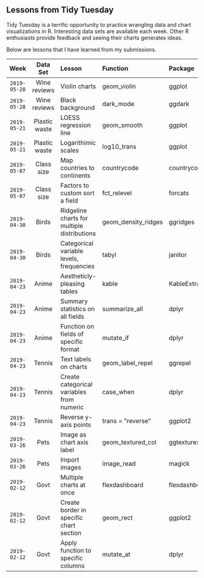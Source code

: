 ## Lessons from Tidy Tuesday
Tidy Tuesday is a terrific opportunity to practice wrangling data and chart visualizations in R.  Interesting data sets are available each week.  Other R enthusiasts provide feedback and seeing their charts generates ideas.

Below are lessons that I have learned from my submissions.

| Week | Data Set | Lesson | Function | Package 
| :---: | :---: | :--- | :--- | :--- |
|`2019-05-28`| Wine reviews | Violin charts | geom_violin | ggplot |
|`2019-05-28`| Wine reviews | Black background | dark_mode | ggdark |
|`2019-05-21`| Plastic waste | LOESS regression line | geom_smooth | ggplot |
|`2019-05-21`| Plastic waste | Logarithimic scales | log10_trans | ggplot |
|`2019-05-07`| Class size | Map countries to continents | countrycode | countrycode |
|`2019-05-07`| Class size | Factors to custom sort a field | fct_relevel | forcats |
|`2019-04-30`| Birds | Ridgeline charts for multiple distributions | geom_density_ridges | ggridges |
|`2019-04-30`| Birds | Categorical variable levels, frequencies | tabyl | janitor |
|`2019-04-23`| Anime | Aestheticly-pleasing tables | kable | KableExtra |
|`2019-04-23`| Anime | Summary statistics on all fields | summarize_all | dplyr |
|`2019-04-23`| Anime | Function on fields of specific format | mutate_if | dplyr |
|`2019-04-23`| Tennis | Text labels on charts | geom_label_repel | ggrepel |
|`2019-04-23`| Tennis | Create categorical variables from numeric | case_when | dplyr |
|`2019-04-23`| Tennis | Reverse y-axis points | trans = "reverse" | ggplot2 |
|`2019-03-26`| Pets | Image as chart axis label | geom_textured_col | ggtextures |
|`2019-03-26`| Pets | Import images | image_read | magick |
|`2019-02-12`| Govt | Multiple charts at once | flexdashboard | flexdashboard |
|`2019-02-12`| Govt | Create border in specific chart section | geom_rect | ggplot2 |
|`2019-02-12`| Govt | Apply function to specific columns | mutate_at | dplyr |
